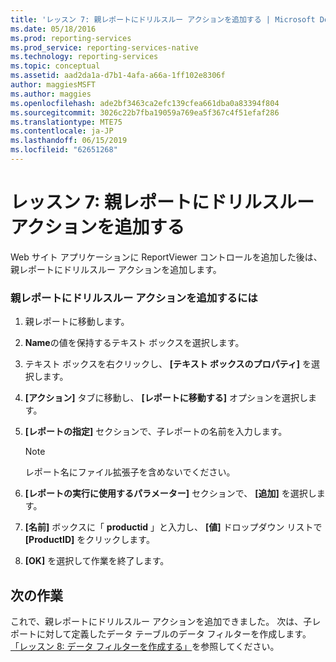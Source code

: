 ```yaml
---
title: 'レッスン 7: 親レポートにドリルスルー アクションを追加する | Microsoft Docs'
ms.date: 05/18/2016
ms.prod: reporting-services
ms.prod_service: reporting-services-native
ms.technology: reporting-services
ms.topic: conceptual
ms.assetid: aad2da1a-d7b1-4afa-a66a-1ff102e8306f
author: maggiesMSFT
ms.author: maggies
ms.openlocfilehash: ade2bf3463ca2efc139cfea661dba0a83394f804
ms.sourcegitcommit: 3026c22b7fba19059a769ea5f367c4f51efaf286
ms.translationtype: MTE75
ms.contentlocale: ja-JP
ms.lasthandoff: 06/15/2019
ms.locfileid: "62651268"
---
```

# <a name="lesson-7-add-drillthrough-action-on-parent-report"></a>レッスン 7: 親レポートにドリルスルー アクションを追加する
Web サイト アプリケーションに ReportViewer コントロールを追加した後は、親レポートにドリルスルー アクションを追加します。  
  
### <a name="to-add-drillthrough-action-on-the-parent-report"></a>親レポートにドリルスルー アクションを追加するには  
  
1.  親レポートに移動します。  
  
2.  **Name**の値を保持するテキスト ボックスを選択します。  
  
3.  テキスト ボックスを右クリックし、 **[テキスト ボックスのプロパティ]** を選択します。  
  
4.  **[アクション]** タブに移動し、 **[レポートに移動する]** オプションを選択します。  
  
5.  **[レポートの指定]** セクションで、子レポートの名前を入力します。  
  
    > [!NOTE]
    > レポート名にファイル拡張子を含めないでください。  
  
6.  **[レポートの実行に使用するパラメーター]** セクションで、 **[追加]** を選択します。  
  
7.  **[名前]** ボックスに「 **productid** 」と入力し、 **[値]** ドロップダウン リストで **[ProductID]** をクリックします。  
  
8.  **[OK]** を選択して作業を終了します。  
  
## <a name="next-task"></a>次の作業  
これで、親レポートにドリルスルー アクションを追加できました。 次は、子レポートに対して定義したデータ テーブルのデータ フィルターを作成します。 [「レッスン 8: データ フィルターを作成する」](../reporting-services/lesson-8-create-a-data-filter.md)を参照してください。  
  
  
  

